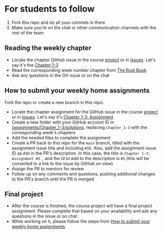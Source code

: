 # For students to follow

1. Fork this repo and do all your commits in there
2. Make sure you're on the chat or other communication channels with the rest of the team

## Reading the weekly chapter

- Locate the chapter GitHub issue in the course [project](https://github.com/orgs/xoriors/projects/3) or in [Issues](https://github.com/xoriors/course-rust/issues). Let's say it's the [Chapter 1-3](#4)
- Read the corresponding week number chapter from [The Rust Book](https://doc.rust-lang.org/book/)
- Ask any questions in the GH issue or on the chat

## How to submit your weekly home assignments

Fork the repo or create a new branch in this repo.

- Locate the chapter assignment for the GitHub issue in the course [project](https://github.com/orgs/xoriors/projects/3) or in [Issues](https://github.com/xoriors/course-rust/issues). Let's say it's [Chapter 1-3: Assignment](#5)
- Create a new folder with your GitHub account ID in [/assignments/Chapter_1-3/solutions](../assignments/Chapter_1-3/solutions), replacing `Chapter_1-3` with the corresponding week's chapters
- Add the needed files to complete the assignment
- Create a PR back to this repo for the `main` branch, titled with the assignment issue title and including `#ID`. Also, add the assignment issue ID as `#ID` in the PR's description.
  In this case, the title is `Chapter 1-3: Assignment #5 `, and the id to add to the description is `#5` (this will be converted to a link to the issue by GitHub on view)
- Assign the PR to mentors for review
- Follow up on any comments and questions, pushing additional changes to the PR's branch until the PR is merged

## Final project

- After the course is finished, the course project will have a final project assignment. Please complete that based on your availability and ask any questions in the issue or on chat
- While working on it, please follow the steps from [How to submit your weekly home assignments](#How-to-submit-your-weekly-home-assignments)

